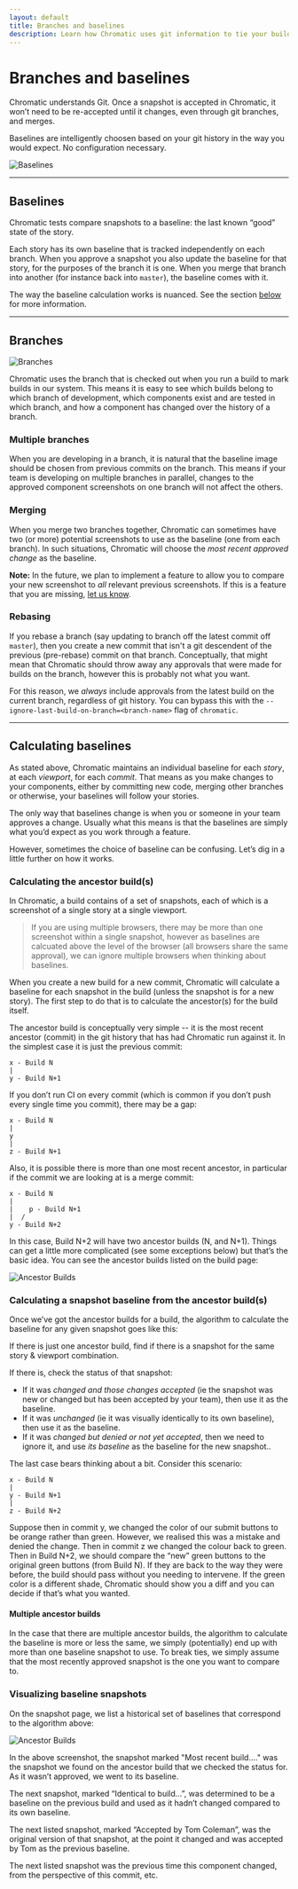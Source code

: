 ```yaml
---
layout: default
title: Branches and baselines
description: Learn how Chromatic uses git information to tie your builds together
---
```


# Branches and baselines

Chromatic understands Git. Once a snapshot is accepted in Chromatic, it won’t need to be re-accepted until it changes, even through git branches, and merges.

Baselines are intelligently choosen based on your git history in the way you would expect. No configuration necessary.

![Baselines](/img/baselines.jpg)

---

## Baselines

Chromatic tests compare snapshots to a baseline: the last known “good” state of the story.

Each story has its own baseline that is tracked independently on each branch. When you approve a snapshot you also update the baseline for that story, for the purposes of the branch it is one. When you merge that branch into another (for instance back into `master`), the baseline comes with it.

The way the baseline calculation works is nuanced. See the section [below](#calculating-baselines) for more information.

---

## Branches

![Branches](img/branch-merge.jpg)

Chromatic uses the branch that is checked out when you run a build to mark builds in our system. This means it is easy to see which builds belong to which branch of development, which components exist and are tested in which branch, and how a component has changed over the history of a branch.

### Multiple branches

When you are developing in a branch, it is natural that the baseline image should be chosen from previous commits on the branch. This means if your team is developing on multiple branches in parallel, changes to the approved component screenshots on one branch will not affect the others.

### Merging

When you merge two branches together, Chromatic can sometimes have two (or more) potential screenshots to use as the baseline (one from each branch). In such situations, Chromatic will choose the _most recent approved change_ as the baseline.

<div class="aside">
<b>Note:</b> In the future, we plan to implement a feature to allow you to compare your new screenshot to <i>all</i> relevant previous screenshots. If this is a feature that you are missing, <a href="mailto:support@hichroma.com">let us know</a>.
</div>

### Rebasing

If you rebase a branch (say updating to branch off the latest commit off `master`), then you create a new commit that isn't a git descendent of the previous (pre-rebase) commit on that branch. Conceptually, that might mean that Chromatic should throw away any approvals that were made for builds on the branch, however this is probably not what you want.

For this reason, we _always_ include approvals from the latest build on the current branch, regardless of git history. You can bypass this with the `--ignore-last-build-on-branch=<branch-name>` flag of `chromatic`.

---

## Calculating baselines

As stated above, Chromatic maintains an individual baseline for each _story_, at each _viewport_, for each _commit_. That means as you make changes to your components, either by committing new code, merging other branches or otherwise, your baselines will follow your stories.

The only way that baselines change is when you or someone in your team approves a change. Usually what this means is that the baselines are simply what you’d expect as you work through a feature.

However, sometimes the choice of baseline can be confusing. Let’s dig in a little further on how it works.

### Calculating the ancestor build(s)

In Chromatic, a build contains of a set of snapshots, each of which is a screenshot of a single story at a single viewport.

> If you are using multiple browsers, there may be more than one screenshot within a single snapshot, however as baselines are calcuated above the level of the browser (all browsers share the same approval), we can ignore multiple browsers when thinking about baselines.

When you create a new build for a new commit, Chromatic will calculate a baseline for each snapshot in the build (unless the snapshot is for a new story). The first step to do that is to calculate the ancestor(s) for the build itself.

The ancestor build is conceptually very simple -- it is the most recent ancestor (commit) in the git history that has had Chromatic run against it. In the simplest case it is just the previous commit:

```
x - Build N
|
y - Build N+1
```

If you don’t run CI on every commit (which is common if you don’t push every single time you commit), there may be a gap:

```
x - Build N
|
y
|
z - Build N+1
```

Also, it is possible there is more than one most recent ancestor, in particular if the commit we are looking at is a merge commit:

```
x - Build N
|
|    p - Build N+1
|  /
y - Build N+2
```

In this case, Build N+2 will have two ancestor builds (N, and N+1).
Things can get a little more complicated (see some exceptions below) but that’s the basic idea.
You can see the ancestor builds listed on the build page:

![Ancestor Builds](img/ancestor-builds.png)

### Calculating a snapshot baseline from the ancestor build(s)

Once we’ve got the ancestor builds for a build, the algorithm to calculate the baseline for any given snapshot goes like this:

If there is just one ancestor build, find if there is a snapshot for the same story & viewport combination.

If there is, check the status of that snapshot:

- If it was _changed and those changes accepted_ (ie the snapshot was new or changed but has been accepted by your team), then use it as the baseline.
- If it was _unchanged_ (ie it was visually identically to its own baseline), then use it as the baseline.
- If it was _changed but denied or not yet accepted_, then we need to ignore it, and use _its baseline_ as the baseline for the new snapshot..

The last case bears thinking about a bit. Consider this scenario:

```
x - Build N
|
y - Build N+1
|
z - Build N+2
```

Suppose then in commit y, we changed the color of our submit buttons to be orange rather than green. However, we realised this was a mistake and denied the change. Then in commit z we changed the colour back to green.
Then in Build N+2, we should compare the “new” green buttons to the original green buttons (from Build N). If they are back to the way they were before, the build should pass without you needing to intervene. If the green color is a different shade, Chromatic should show you a diff and you can decide if that’s what you wanted.

#### Multiple ancestor builds

In the case that there are multiple ancestor builds, the algorithm to calculate the baseline is more or less the same, we simply (potentially) end up with more than one baseline snapshot to use. To break ties, we simply assume that the most recently approved snapshot is the one you want to compare to.

### Visualizing baseline snapshots

On the snapshot page, we list a historical set of baselines that correspond to the algorithm above:

![Ancestor Builds](img/baseline-history.png)

In the above screenshot, the snapshot marked "Most recent build...." was the snapshot we found on the ancestor build that we checked the status for. As it wasn’t approved, we went to its baseline.

The next snapshot, marked “Identical to build...”, was determined to be a baseline on the previous build and used as it hadn’t changed compared to its own baseline.

The next listed snapshot, marked “Accepted by Tom Coleman”, was the original version of that snapshot, at the point it changed and was accepted by Tom as the previous baseline.

The next listed snapshot was the previous time this component changed, from the perspective of this commit, etc.
